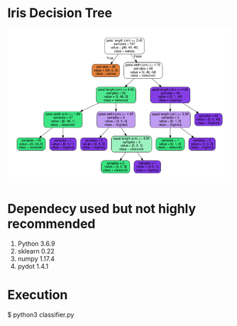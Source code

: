 # Iris Decision Tree

![alt text](https://github.com/sukreshmanda/IrisDecisionTree/blob/master/image.png)

# Dependecy used but not highly recommended
1. Python 3.6.9
2. sklearn 0.22
3. numpy 1.17.4
4. pydot 1.4.1

# Execution 
$ python3 classifier.py
